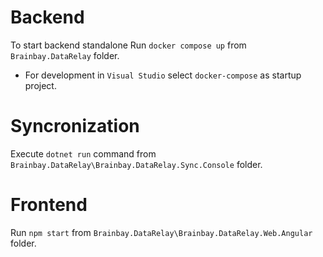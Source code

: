 # Backend
To start backend standalone
Run `docker compose up` from `Brainbay.DataRelay` folder.
 
- For development in `Visual Studio` select `docker-compose` as startup project.

# Syncronization
Execute `dotnet run` command from `Brainbay.DataRelay\Brainbay.DataRelay.Sync.Console` folder.

# Frontend
Run `npm start` from `Brainbay.DataRelay\Brainbay.DataRelay.Web.Angular` folder.

